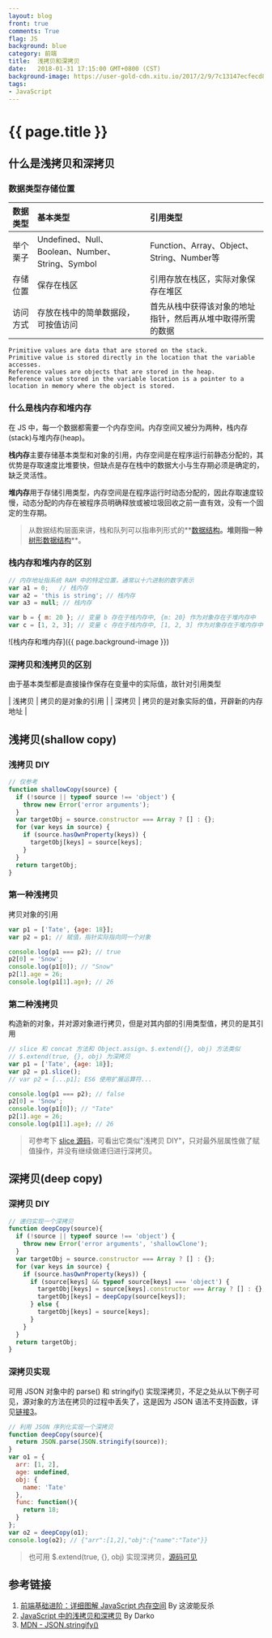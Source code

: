 ```yaml
---
layout: blog
front: true
comments: True
flag: JS
background: blue
category: 前端
title:  浅拷贝和深拷贝
date:   2018-01-31 17:15:00 GMT+0800 (CST)
background-image: https://user-gold-cdn.xitu.io/2017/2/9/7c13147ecfecd8a6ce7f0b5a9782dd30?imageslim
tags:
- JavaScript
---
```

# {{ page.title }}

## 什么是浅拷贝和深拷贝

### 数据类型存储位置

| 数据类型 | 基本类型 | 引用类型 |
|:-------------|:------------|:-------------|
| 举个栗子 | Undefined、Null、Boolean、Number、String、Symbol |  Function、Array、Object、String、Number等 |
| 存储位置 | 保存在栈区 | 引用存放在栈区，实际对象保存在堆区 |
| 访问方式 | 存放在栈中的简单数据段，可按值访问 | 首先从栈中获得该对象的地址指针，然后再从堆中取得所需的数据 |

```TEXT
Primitive values are data that are stored on the stack.
Primitive value is stored directly in the location that the variable accesses.
Reference values are objects that are stored in the heap.
Reference value stored in the variable location is a pointer to a location in memory where the object is stored.
```

### 什么是栈内存和堆内存

在 JS 中，每一个数据都需要一个内存空间。内存空间又被分为两种，栈内存(stack)与堆内存(heap)。

**栈内存**主要存储基本类型和对象的引用，内存空间是在程序运行前静态分配的，其优势是存取速度比堆要快，但缺点是存在栈中的数据大小与生存期必须是确定的，缺乏灵活性。

**堆内存**用于存储引用类型，内存空间是在程序运行时动态分配的，因此存取速度较慢，动态分配的内存在被程序员明确释放或被垃圾回收之前一直有效，没有一个固定的生存期。

> 从数据结构层面来讲，栈和队列可以指串列形式的**[数据结构](https://segmentfault.com/a/1190000004305771)**。堆则指一种**[树形数据结构](https://zh.wikipedia.org/wiki/%E5%A0%86_(%E6%95%B0%E6%8D%AE%E7%BB%93%E6%9E%84))**。

### 栈内存和堆内存的区别

```js
// 内存地址指系统 RAM 中的特定位置，通常以十六进制的数字表示
var a1 = 0;   // 栈内存
var a2 = 'this is string'; // 栈内存
var a3 = null; // 栈内存

var b = { m: 20 }; // 变量 b 存在于栈内存中, {m: 20} 作为对象存在于堆内存中
var c = [1, 2, 3]; // 变量 c 存在于栈内存中, [1, 2, 3] 作为对象存在于堆内存中
```

![栈内存和堆内存]({{ page.background-image }})

### 深拷贝和浅拷贝的区别

由于基本类型都是直接操作保存在变量中的实际值，故针对引用类型

| 浅拷贝 | 拷贝的是对象的引用 |
| 深拷贝 | 拷贝的是对象实际的值，开辟新的内存地址 |

## 浅拷贝(shallow copy)

### 浅拷贝 DIY

```js
// 仅参考
function shallowCopy(source) {
  if (!source || typeof source !== 'object') {
    throw new Error('error arguments');
  }
  var targetObj = source.constructor === Array ? [] : {};
  for (var keys in source) {
    if (source.hasOwnProperty(keys)) {
      targetObj[keys] = source[keys];
    }
  }
  return targetObj;
}
```

### 第一种浅拷贝

拷贝对象的引用

```js
var p1 = ['Tate', {age: 18}];
var p2 = p1; // 赋值，指针实际指向同一个对象

console.log(p1 === p2); // true
p2[0] = 'Snow';
console.log(p1[0]); // "Snow"
p2[1].age = 26;
console.log(p1[1].age); // 26
```

### 第二种浅拷贝

构造新的对象，并对源对象进行拷贝，但是对其内部的引用类型值，拷贝的是其引用

```js
// slice 和 concat 方法和 Object.assign、$.extend({}, obj) 方法类似
// $.extend(true, {}, obj) 为深拷贝
var p1 = ['Tate', {age: 18}];
var p2 = p1.slice();
// var p2 = [...p1]; ES6 使用扩展运算符...

console.log(p1 === p2); // false
p2[0] = 'Snow';
console.log(p1[0]); // "Tate"
p2[1].age = 26;
console.log(p1[1].age); // 26
```

> 可参考下 [slice 源码](https://github.com/v8/v8/blob/ad82a40509c5b5b4680d4299c8f08d6c6d31af3c/src/js/array.js)，可看出它类似"浅拷贝 DIY"，只对最外层属性做了赋值操作，并没有继续做递归进行深拷贝。

## 深拷贝(deep copy)

### 深拷贝 DIY

```js
// 递归实现一个深拷贝
function deepCopy(source){
  if (!source || typeof source !== 'object') {
    throw new Error('error arguments', 'shallowClone');
  }
  var targetObj = source.constructor === Array ? [] : {};
  for (var keys in source) {
    if (source.hasOwnProperty(keys)) {
      if (source[keys] && typeof source[keys] === 'object') {
        targetObj[keys] = source[keys].constructor === Array ? [] : {};
        targetObj[keys] = deepCopy(source[keys]);
      } else {
        targetObj[keys] = source[keys];
      }
    }
  }
  return targetObj;
}
```

### 深拷贝实现

可用 JSON 对象中的 parse() 和 stringify() 实现深拷贝，不足之处从以下例子可见，源对象的方法在拷贝的过程中丢失了，这是因为 JSON 语法不支持函数，详见[链接3](https://developer.mozilla.org/zh-CN/docs/Web/JavaScript/Reference/Global_Objects/JSON/stringify)。

```js
// 利用 JSON 序列化实现一个深拷贝
function deepCopy(source){
  return JSON.parse(JSON.stringify(source));
}
var o1 = {
  arr: [1, 2],
  age: undefined,
  obj: {
    name: 'Tate'
  },
  func: function(){
    return 18;
  }
};
var o2 = deepCopy(o1);
console.log(o2); // {"arr":[1,2],"obj":{"name":"Tate"}}
```

> 也可用 $.extend(true, {}, obj) 实现深拷贝，[源码可见](https://github.com/jquery/jquery/blob/1472290917f17af05e98007136096784f9051fab/src/core.js#L121)

## 参考链接

1. [前端基础进阶：详细图解 JavaScript 内存空间](https://juejin.im/entry/589c29a9b123db16a3c18adf) By 这波能反杀
1. [JavaScript 中的浅拷贝和深拷贝](https://segmentfault.com/a/1190000008637489) By Darko
1. [MDN - JSON.stringify()](https://developer.mozilla.org/zh-CN/docs/Web/JavaScript/Reference/Global_Objects/JSON/stringify)
